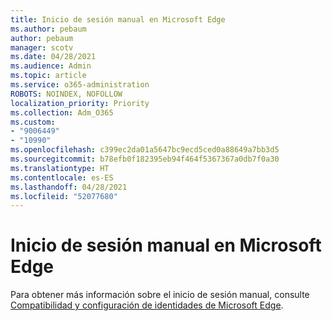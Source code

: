 ```yaml
---
title: Inicio de sesión manual en Microsoft Edge
ms.author: pebaum
author: pebaum
manager: scotv
ms.date: 04/28/2021
ms.audience: Admin
ms.topic: article
ms.service: o365-administration
ROBOTS: NOINDEX, NOFOLLOW
localization_priority: Priority
ms.collection: Adm_O365
ms.custom:
- "9006449"
- "10990"
ms.openlocfilehash: c399ec2da01a5647bc9ecd5ced0a88649a7bb3d5
ms.sourcegitcommit: b78efb0f182395eb94f464f5367367a0db7f0a30
ms.translationtype: HT
ms.contentlocale: es-ES
ms.lasthandoff: 04/28/2021
ms.locfileid: "52077680"
---
```

# <a name="microsoft-edge-manual-sign-in"></a>Inicio de sesión manual en Microsoft Edge

Para obtener más información sobre el inicio de sesión manual, consulte [Compatibilidad y configuración de identidades de Microsoft Edge](https://docs.microsoft.com/deployedge/microsoft-edge-security-identity#manual-sign-in). 